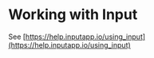 # Working with Input

See [https://help.inputapp.io/using_input](https://help.inputapp.io/using_input)